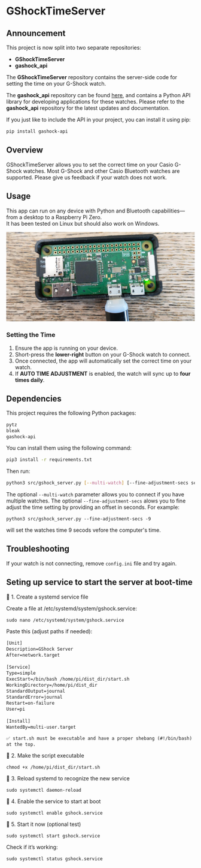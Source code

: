 # GShockTimeServer

## Announcement

This project is now split into two separate repositories:

- **GShockTimeServer**
- **gashock_api**

The **GShockTimeServer** repository contains the server-side code for setting the time on your G-Shock watch.

The **gashock_api** repository can be found [here](https://github.com/izivkov/gshock_api), and contains a Python API library for developing applications for these watches. Please refer to the **gashock_api** repository for the latest updates and documentation.

If you just like to include the API in your project, you can install it using pip:

```bash
pip install gashock-api
```

## Overview

GShockTimeServer allows you to set the correct time on your Casio G-Shock watches. Most G-Shock and other Casio Bluetooth watches are supported. Please give us feedback if your watch does not work.

## Usage

This app can run on any device with Python and Bluetooth capabilities—from a desktop to a Raspberry Pi Zero.  
It has been tested on Linux but should also work on Windows.

![Pi Zero Running the Server](images/pizero.jpg)

### Setting the Time

1. Ensure the app is running on your device.
2. Short-press the **lower-right** button on your G-Shock watch to connect.
3. Once connected, the app will automatically set the correct time on your watch.
4. If **AUTO TIME ADJUSTMENT** is enabled, the watch will sync up to **four times daily**.

## Dependencies

This project requires the following Python packages:

```
pytz
bleak
gashock-api
```

You can install them using the following command:

```bash
pip3 install -r requirements.txt
```

Then run:

```bash
python3 src/gshock_server.py [--multi-watch] [--fine-adjustment-secs secs]
```

The optional `--multi-watch` parameter allows you to connect if you have multiple watches.
The optional `--fine-adjustment-secs` alows you to fine adjust the time setting by providing an offset in seconds. For example:
```
python3 src/gshock_server.py --fine-adjustment-secs -9
```
will set the watches time 9 secods vefore the computer's time.

## Troubleshooting
If your watch is not connecting, remove `config.ini` file and try again.

## Seting up service to start the server at boot-time

🔹 1. Create a systemd service file

Create a file at /etc/systemd/system/gshock.service:
```
sudo nano /etc/systemd/system/gshock.service
```

Paste this (adjust paths if needed):
```
[Unit]
Description=GShock Server
After=network.target

[Service]
Type=simple
ExecStart=/bin/bash /home/pi/dist_dir/start.sh
WorkingDirectory=/home/pi/dist_dir
StandardOutput=journal
StandardError=journal
Restart=on-failure
User=pi

[Install]
WantedBy=multi-user.target
```

    ✅ start.sh must be executable and have a proper shebang (#!/bin/bash) at the top.

🔹 2. Make the script executable
```
chmod +x /home/pi/dist_dir/start.sh
```

🔹 3. Reload systemd to recognize the new service
```
sudo systemctl daemon-reload
```

🔹 4. Enable the service to start at boot
```
sudo systemctl enable gshock.service
```

🔹 5. Start it now (optional test)
```
sudo systemctl start gshock.service
```

Check if it’s working:
```
sudo systemctl status gshock.service
```


